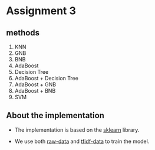 # Assignment 3

## methods
1. KNN
2.  GNB
3. BNB
4. AdaBoost
5. Decision Tree
6. AdaBoost + Decision Tree
7. AdaBoost + GNB
8. AdaBoost + BNB
9. SVM


## About the implementation
- The implementation is based on the [sklearn](https://scikit-learn.org/stable/) library.

- We use both [raw-data](IML_A3\raw-data) and [tfidf-data](IML_A3\tfidf-data) to train the model.
